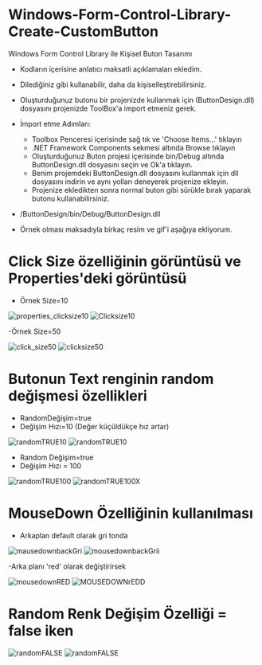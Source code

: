 # Windows-Form-Control-Library-Create-CustomButton
Windows Form Control Library ile Kişisel Buton Tasarımı


- Kodların içerisine anlatıcı maksatli açıklamaları ekledim.
- Dilediğiniz gibi kullanabilir, daha da kişiselleştirebilirsiniz.
- Oluşturduğunuz butonu bir projenizde kullanmak için (ButtonDesign.dll) dosyasını projenizde ToolBox'a import etmeniz gerek.
- İmport etme Adımları:
  - Toolbox Penceresi içerisinde sağ tık ve 'Choose Items...' tıklayın
  - .NET Framework Components sekmesi altında Browse tıklayın
  - Oluşturduğunuz Buton projesi içerisinde bin/Debug altında ButtonDesign.dll dosyasını seçin ve Ok'a tıklayın.
  - Benim projemdeki ButtonDesign.dll dosyasını kullanmak için dll dosyasını indirin ve aynı yolları deneyerek projenize ekleyin.
  - Projenize ekledikten sonra normal buton gibi sürükle bırak yaparak butonu kullanabilirsiniz.
- /ButtonDesign/bin/Debug/ButtonDesign.dll

- Örnek olması maksadıyla birkaç resim ve gif'i aşağıya ekliyorum.

# Click Size özelliğinin görüntüsü ve Properties'deki görüntüsü
- Örnek Size=10


![properties_clicksize10](https://user-images.githubusercontent.com/34923740/70396493-8faa5c80-1a1a-11ea-973b-f20cd47e3212.PNG)
![Clicksize10](https://user-images.githubusercontent.com/34923740/70396501-a2249600-1a1a-11ea-9eef-13515777f20a.gif)



-Örnek Size=50


![click_size50](https://user-images.githubusercontent.com/34923740/70396536-06dff080-1a1b-11ea-91d0-f697fa9f6f98.PNG)
![clicksize50](https://user-images.githubusercontent.com/34923740/70396542-12cbb280-1a1b-11ea-8ec7-0284e348a70c.gif)



# Butonun Text renginin random değişmesi özellikleri
- RandomDeğişim=true
- Değişim Hızı=10 (Değer küçüldükçe hız artar)


![randomTRUE10](https://user-images.githubusercontent.com/34923740/70396581-5faf8900-1a1b-11ea-8a4a-fe724ab07aeb.PNG)
![randomTRUE10](https://user-images.githubusercontent.com/34923740/70396584-65a56a00-1a1b-11ea-8cec-e3532176140d.gif)



- Random Değişim=true
- Değişim Hızı = 100


![randomTRUE100](https://user-images.githubusercontent.com/34923740/70396608-a2716100-1a1b-11ea-86c2-a952695a34f9.PNG)
![randomTRUE100X](https://user-images.githubusercontent.com/34923740/70396613-ab623280-1a1b-11ea-9bb2-ea9bf5d97c77.gif)




# MouseDown Özelliğinin kullanılması


- Arkaplan default olarak gri tonda


![mausedownbackGri](https://user-images.githubusercontent.com/34923740/70396644-e1071b80-1a1b-11ea-967e-3933e66bb5d7.PNG)
![mousedownbackGrii](https://user-images.githubusercontent.com/34923740/70396654-e9f7ed00-1a1b-11ea-880e-ab49fff21bee.gif)



-Arka planı 'red' olarak değiştirirsek



![mousedownRED](https://user-images.githubusercontent.com/34923740/70396664-fe3bea00-1a1b-11ea-867f-bacd2f80c2d6.PNG)
![MOUSEDOWNrEDD](https://user-images.githubusercontent.com/34923740/70396669-04ca6180-1a1c-11ea-80f5-0dad3419d8fa.gif)




# Random Renk Değişim Özelliği = false iken



![randomFALSE](https://user-images.githubusercontent.com/34923740/70396675-13b11400-1a1c-11ea-8d8b-874f30004d3b.PNG)
![randomFALSE](https://user-images.githubusercontent.com/34923740/70396676-190e5e80-1a1c-11ea-97c2-d6cdf7d05e43.gif)





